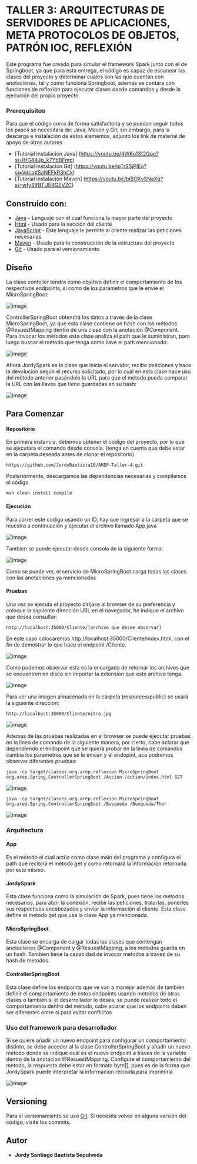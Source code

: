 # TALLER 3: ARQUITECTURAS DE SERVIDORES DE APLICACIONES, META PROTOCOLOS DE OBJETOS, PATRÓN IOC, REFLEXIÓN

Este programa fue creado para simular el framework Spark junto con el de Springboot, ya que para esta entrega, el código es capaz de escanear las clases del proyecto y determinar cuáles son las que cuentan con anotaciones, tal y como funciona Springboot, además se contara con funciones de reflexión para ejecutar clases desde comandos y desde la ejecución del propio proyecto.

### Prerequisitos

Para que el código corra de forma satisfactoria y se puedan seguir todos los pasos se necesitara de: Java, Maven y Git; sin embargo,  para la descarga e instalación de estos elementos, adjunto los link de material de apoyo de otros autores

* [Tutorial instalación Java] (https://youtu.be/4WKo13f2Qpc?si=lHG84Jp_k7YbBFmp)
* [Tutorial instalación Git] (https://youtu.be/jpTrSSjPlEo?si=VdcaXSaNEFkR3hCk)
* [Tutorial instalación Maven] (https://youtu.be/biBOXvSNaXg?si=wfySIfBTUERGEVZC)

## Construido con:

* [Java](http://www.dropwizard.io/1.0.2/docs/) - Lenguaje con el cual funciona la mayor parte del proyecto
* [Html](https://developer.mozilla.org/es/docs/Web/HTML) - Usado para la sección del cliente
* [JavaScript](https://developer.mozilla.org/es/docs/Web/JavaScript) - Este lenguaje le permite al cliente realizar las peticiones necesarias
* [Maven](https://maven.apache.org/) - Usado para la construcción de la estructura del proyecto
* [Git](https://git-scm.com) - Usado para el versionamiento

## Diseño

La clase contoller tendra como objetivo definir el comportamiento de los respectivos endpoints, si como de los parametros que le envie el MicroSpringBoot: 

![image](https://github.com/JordyBautista10/AREP-Taller-4/assets/123812969/9f5bb003-6b99-4062-a5c5-ad9699f0951e)

ControllerSpringBoot obtendrá los datos a través de la clase MicroSpringBoot, ya que esta clase contiene un hash con los métodos @ResuestMapping dentro de una clase con la anotación @Component. Para invocar los métodos esta clase analiza el path que le suministran, para luego buscar el método que tenga como llave el path mencionado:

![image](https://github.com/JordyBautista10/AREP-Taller-4/assets/123812969/bf4176f6-557f-42cc-ada6-1518175f19cb)

Ahora JordySpark es la clase que inicia el servidor, recibe peticiones y hace la devolución según el recurso solicitado, por lo cual en esta clase hace uso del método anterior pasándole la URL para que el método pueda comparar la URL con las llaves que tiene guardadas en su hash:

![image](https://github.com/JordyBautista10/AREP-Taller-4/assets/123812969/724ec4a8-7874-4caf-8fbb-6d081a195250)


## Para Comenzar

#### Repositorio

En primera instancia, debemos obtener el código del proyecto, por lo que se ejecutara el comando desde consola. (tenga en cuenta que debe estar en la carpeta deseada antes de clonar el repositorio)

~~~
https://github.com/JordyBautista10/AREP-Taller-4.git
~~~

Posteriormente, descargamos las dependencias necesarias y compilamos el código

~~~
mvn clean install compile
~~~

#### Ejecución

Para correr este codigo usando un ID, hay que ingresar a la carpeta que se muestra a continuación y ejecutar el archivo llamado App.java

![image](https://github.com/JordyBautista10/AREP-Taller-4/assets/123812969/f141bd98-5811-4300-bbcc-099b3254e919)

Tambien se puede ejecutar desde consola de la siguiente forma:

![image](https://github.com/JordyBautista10/AREP-Taller-4/assets/123812969/c35000b4-1764-4eef-99ec-070f39f351d3)

Como se puede ver, el servicio de MicroSpringBoot carga todas las clases con las anotaciones ya mencionadas

#### Pruebas

Una vez se ejecuta el proyecto dirijase al browser de su preferencia y coloque la siguiente dirección URL en el navegador, he indique el archivo que desea consultar:

~~~
http://localhost:35000/Cliente/[archivo que desee observar]
~~~

En este caso colocaremos http://localhost:35000/Cliente/index.html, con el fin de demostrar lo que hace el endpoint /Cliente.

![image](https://github.com/JordyBautista10/AREP-Taller-4/assets/123812969/dd59eead-14cf-4af9-bb43-8354f93c3f88)

Como podemos observar esta es la encargada de retornar los archivos que se encuentren en disco sin importar la extension que este archivo tenga.

![image](https://github.com/JordyBautista10/AREP-Taller-4/assets/123812969/89a12912-d199-4a9b-9014-1801f578284a)

Para ver una imagen almacenada en la carpeta (resources/public) se usará la siguiente direccion:

~~~
http://localhost:35000/Cliente/nitro.jpg
~~~

![image](https://github.com/JordyBautista10/AREP-Taller-4/assets/123812969/61246d71-2b80-4288-8758-af7fe471d50d)

Ademas de las pruebas realizadas en el browser se puede ejecutar pruebas en la linea de comando de la siguiente manera, por cierto, cabe aclarar que dependiendo el endopoint que se quiera probar en la linea de comandos cambia los parametros que se le envian y el endopint, aca podremos observar diferentes pruebas:

~~~
java -cp target/classes org.arep.reflexion.MicroSpringBoot org.arep.Spring.ControllerSpringBoot /Accion /action/index.html GET  
~~~

![image](https://github.com/JordyBautista10/AREP-Taller-4/assets/123812969/d7382968-06c4-49d5-a5eb-20f7597ba86e)

~~~
java -cp target/classes org.arep.reflexion.MicroSpringBoot org.arep.Spring.ControllerSpringBoot /Busqueda /Busqueda/Thor
~~~

![image](https://github.com/JordyBautista10/AREP-Taller-4/assets/123812969/647def18-3659-47ea-8a32-9b6e7c1c6934)

### Arquitectura
#### App
Es el método el cual actúa como clase main del programa y configura el path que recibirá el método get y como retornará la información retornada por este mismo.

#### JordySpark
Esta clase funciona como la simulación de Spark, pues tiene los métodos necesarios, para abrir la conexión, recibir las peticiones, tratarlas, ponerles sus respectivos encabezados y enviar la información al cliente. Esta clase define el metodo get que usa la clase App ya mencionada.

#### MicroSpringBoot
Esta clase se encarga de cargar todas las clases que contengan anotaciones @Component y @ResuestMapping, a los metodos guarda en un hash. Tambien tiene la capacidad de invocar metodos a travez de su hash de metodos.

#### ControllerSpringBoot
Esta clase define los endpoints que ve van a manejar además de también definir el comportamiento de estos endpoints usando metodos de otras clases o también si el desarrollador lo desea, se puede realizar todo el comportamiento dentro del método, cabe aclarar que los endpoints deben ser diferentes entre sí para evitar conflictos

### Uso del framework para desarrollador
Si se quiere añadir un nuevo endpoint para configurar un comportamiento distinto, se debe acceder al la clase ControllerSpringBoot y añadir un nuevo metodo donde se indique cuál es el nuevo endpoint a traves de la variable dentro de la anotacion @ResuestMapping. Configure el comportamiento del metodo, la respuesta debe estar en formato byte[], pues es de la forma que JordySpark puede interpretar la informacion recibida para imprimirla

![image](https://github.com/JordyBautista10/AREP-Taller-3/assets/123812969/28e6f502-9409-41c8-9679-af90f8ff18a4)


  
## Versioning

Para el versionamiento se usó [Git](https://git-scm.com). Si necesita volver en alguna versión del código, visite los commits.

## Autor

* **Jordy Santiago Bautista Sepulveda** 
